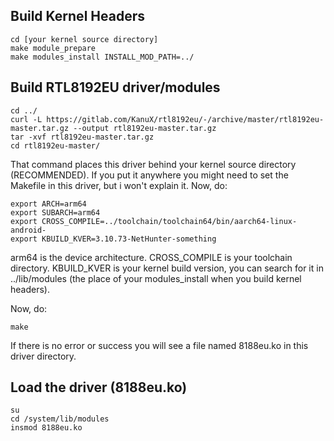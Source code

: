 ## Build Kernel Headers

```
cd [your kernel source directory]
make module_prepare
make modules_install INSTALL_MOD_PATH=../
```

## Build RTL8192EU driver/modules

```
cd ../
curl -L https://gitlab.com/KanuX/rtl8192eu/-/archive/master/rtl8192eu-master.tar.gz --output rtl8192eu-master.tar.gz
tar -xvf rtl8192eu-master.tar.gz
cd rtl8192eu-master/
```

That command places this driver behind your kernel source directory (RECOMMENDED).
If you put it anywhere you might need to set the Makefile in this driver, but i won't explain it.
Now, do:

```
export ARCH=arm64
export SUBARCH=arm64
export CROSS_COMPILE=../toolchain/toolchain64/bin/aarch64-linux-android-
export KBUILD_KVER=3.10.73-NetHunter-something
```

arm64 is the device architecture.
CROSS_COMPILE is your toolchain directory.
KBUILD_KVER is your kernel build version, you can search for it in ../lib/modules (the place of your modules_install when you build kernel headers).

Now, do:
```
make
```

If there is no error or success you will see a file named 8188eu.ko in this driver directory.


## Load the driver (8188eu.ko)
```
su
cd /system/lib/modules
insmod 8188eu.ko
```
